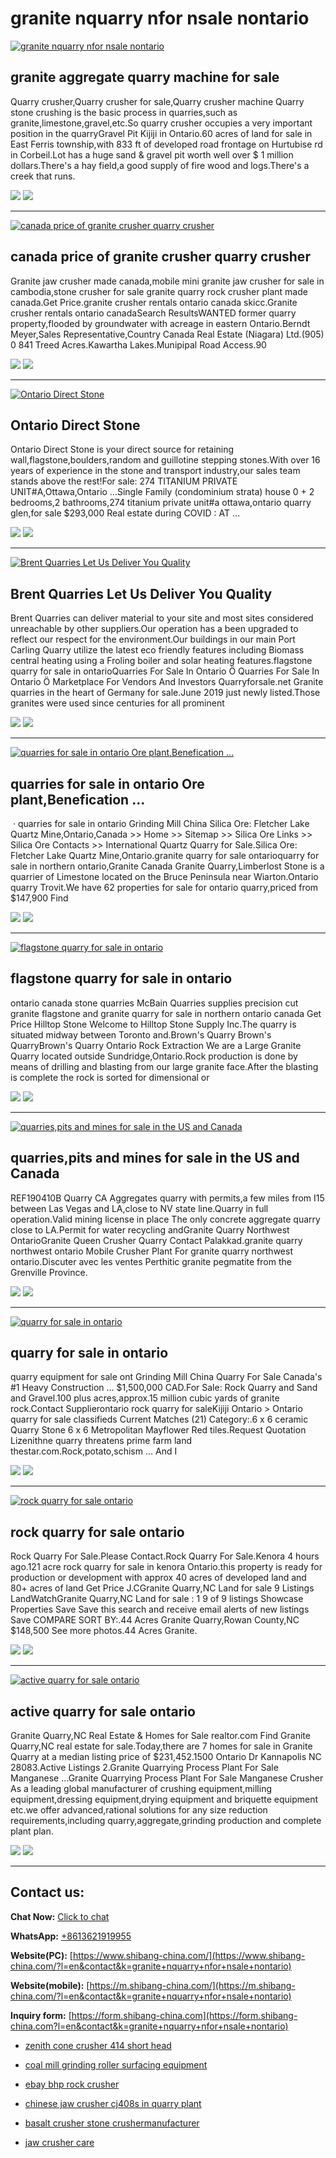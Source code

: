 # granite nquarry nfor nsale nontario

<a href="https://swt.shibang-china.com/?l=en&img&k=granite+nquarry+nfor+nsale+nontario" target="_blank">![granite nquarry nfor nsale nontario](http://static.shibang-china.com/all-800x300/640.jpg)</a>

## granite aggregate quarry machine for sale
Quarry crusher,Quarry crusher for sale,Quarry crusher machine Quarry stone crushing is the basic process in quarries,such as granite,limestone,gravel,etc.So quarry crusher occupies a very important position in the quarryGravel Pit Kijiji in Ontario.60 acres of land for sale in East Ferris township,with 833 ft of developed road frontage on Hurtubise rd in Corbeil.Lot has a huge sand &amp; gravel pit worth well over $ 1 million dollars.There's a hay field,a good supply of fire wood and logs.There's a creek that runs.


<a href="https://whatsapp.shibangsoft.com/WhatsApp.php" target="_blank" title="WhatsApp">![](http://static.shibang-china.com/icon/whatsapp.png)</a> <a href="https://swt.shibang-china.com/?l=en&icon&k=granite+nquarry+nfor+nsale+nontario" target="_blank">![](http://static.shibang-china.com/icon/chat-en.png)</a>

---

<a href="https://swt.shibang-china.com/?l=en&img&k=granite+nquarry+nfor+nsale+nontario" target="_blank">![canada price of granite crusher quarry crusher](http://static.shibang-china.com/all-800x300/807.jpg)</a>

## canada price of granite crusher quarry crusher
Granite jaw crusher made canada,mobile mini granite jaw crusher for sale in cambodia,stone crusher for sale granite quarry rock crusher plant made canada.Get Price.granite crusher rentals ontario canada skicc.Granite crusher rentals ontario canadaSearch ResultsWANTED former quarry property,flooded by groundwater with acreage in eastern Ontario.Berndt Meyer,Sales Representative,Country Canada Real Estate (Niagara) Ltd.(905) 0 841 Treed Acres.Kawartha Lakes.Munipipal Road Access.90


<a href="https://whatsapp.shibangsoft.com/WhatsApp.php" target="_blank" title="WhatsApp">![](http://static.shibang-china.com/icon/whatsapp.png)</a> <a href="https://swt.shibang-china.com/?l=en&icon&k=granite+nquarry+nfor+nsale+nontario" target="_blank">![](http://static.shibang-china.com/icon/chat-en.png)</a>

---

<a href="https://swt.shibang-china.com/?l=en&img&k=granite+nquarry+nfor+nsale+nontario" target="_blank">![Ontario Direct Stone](http://static.shibang-china.com/all-800x300/1416.jpg)</a>

## Ontario Direct Stone
Ontario Direct Stone is your direct source for retaining wall,flagstone,boulders,random and guillotine stepping stones.With over 16 years of experience in the stone and transport industry,our sales team stands above the rest!For sale: 274 TITANIUM PRIVATE UNIT#A,Ottawa,Ontario …Single Family (condominium strata) house 0 + 2 bedrooms,2 bathrooms,274 titanium private unit#a ottawa,ontario quarry glen,for sale $293,000 Real estate during COVID : AT …


<a href="https://whatsapp.shibangsoft.com/WhatsApp.php" target="_blank" title="WhatsApp">![](http://static.shibang-china.com/icon/whatsapp.png)</a> <a href="https://swt.shibang-china.com/?l=en&icon&k=granite+nquarry+nfor+nsale+nontario" target="_blank">![](http://static.shibang-china.com/icon/chat-en.png)</a>

---

<a href="https://swt.shibang-china.com/?l=en&img&k=granite+nquarry+nfor+nsale+nontario" target="_blank">![Brent Quarries Let Us Deliver You Quality](http://static.shibang-china.com/all-800x300/954.jpg)</a>

## Brent Quarries Let Us Deliver You Quality
Brent Quarries can deliver material to your site and most sites considered unreachable by other suppliers.Our operation has a been upgraded to reflect our respect for the environment.Our buildings in our main Port Carling Quarry utilize the latest eco friendly features including Biomass central heating using a Froling boiler and solar heating features.flagstone quarry for sale in ontarioQuarries For Sale In Ontario &#214; Quarries For Sale In Ontario &#214; Marketplace For Vendors And Investors Quarryforsale.net Granite quarries in the heart of Germany for sale.June 2019 just newly listed.Those granites were used since centuries for all prominent


<a href="https://whatsapp.shibangsoft.com/WhatsApp.php" target="_blank" title="WhatsApp">![](http://static.shibang-china.com/icon/whatsapp.png)</a> <a href="https://swt.shibang-china.com/?l=en&icon&k=granite+nquarry+nfor+nsale+nontario" target="_blank">![](http://static.shibang-china.com/icon/chat-en.png)</a>

---

<a href="https://swt.shibang-china.com/?l=en&img&k=granite+nquarry+nfor+nsale+nontario" target="_blank">![quarries for sale in ontario Ore plant,Benefication …](http://static.shibang-china.com/all-800x300/603.jpg)</a>

## quarries for sale in ontario Ore plant,Benefication …
&nbsp;&#0183;&#32;quarries for sale in ontario Grinding Mill China Silica Ore: Fletcher Lake Quartz Mine,Ontario,Canada &gt;&gt; Home &gt;&gt; Sitemap &gt;&gt; Silica Ore Links &gt;&gt; Silica Ore Contacts &gt;&gt; International Quartz Quarry for Sale.Silica Ore: Fletcher Lake Quartz Mine,Ontario.granite quarry for sale ontarioquarry for sale in northern ontario,Granite Canada Granite Quarry,Limberlost Stone is a quarrier of Limestone located on the Bruce Peninsula near Wiarton.Ontario quarry Trovit.We have 62 properties for sale for ontario quarry,priced from $147,900 Find


<a href="https://whatsapp.shibangsoft.com/WhatsApp.php" target="_blank" title="WhatsApp">![](http://static.shibang-china.com/icon/whatsapp.png)</a> <a href="https://swt.shibang-china.com/?l=en&icon&k=granite+nquarry+nfor+nsale+nontario" target="_blank">![](http://static.shibang-china.com/icon/chat-en.png)</a>

---

<a href="https://swt.shibang-china.com/?l=en&img&k=granite+nquarry+nfor+nsale+nontario" target="_blank">![flagstone quarry for sale in ontario](http://static.shibang-china.com/all-800x300/639.jpg)</a>

## flagstone quarry for sale in ontario
ontario canada stone quarries McBain Quarries supplies precision cut granite flagstone and granite quarry for sale in northern ontario canada Get Price Hilltop Stone Welcome to Hilltop Stone Supply Inc.The quarry is situated midway between Toronto and.Brown's Quarry Brown's QuarryBrown's Quarry Ontario Rock Extraction We are a Large Granite Quarry located outside Sundridge,Ontario.Rock production is done by means of drilling and blasting from our large granite face.After the blasting is complete the rock is sorted for dimensional or


<a href="https://whatsapp.shibangsoft.com/WhatsApp.php" target="_blank" title="WhatsApp">![](http://static.shibang-china.com/icon/whatsapp.png)</a> <a href="https://swt.shibang-china.com/?l=en&icon&k=granite+nquarry+nfor+nsale+nontario" target="_blank">![](http://static.shibang-china.com/icon/chat-en.png)</a>

---

<a href="https://swt.shibang-china.com/?l=en&img&k=granite+nquarry+nfor+nsale+nontario" target="_blank">![quarries,pits and mines for sale in the US and Canada](http://static.shibang-china.com/all-800x300/376.jpg)</a>

## quarries,pits and mines for sale in the US and Canada
REF190410B Quarry CA Aggregates quarry with permits,a few miles from I15 between Las Vegas and LA,close to NV state line.Quarry in full operation.Valid mining license in place The only concrete aggregate quarry close to LA.Permit for water recycling andGranite Quarry Northwest OntarioGranite Queen Crusher Quarry Contact Palakkad.granite quarry northwest ontario Mobile Crusher Plant For granite quarry northwest ontario.Discuter avec les ventes Perthitic granite pegmatite from the Grenville Province.


<a href="https://whatsapp.shibangsoft.com/WhatsApp.php" target="_blank" title="WhatsApp">![](http://static.shibang-china.com/icon/whatsapp.png)</a> <a href="https://swt.shibang-china.com/?l=en&icon&k=granite+nquarry+nfor+nsale+nontario" target="_blank">![](http://static.shibang-china.com/icon/chat-en.png)</a>

---

<a href="https://swt.shibang-china.com/?l=en&img&k=granite+nquarry+nfor+nsale+nontario" target="_blank">![quarry for sale in ontario](http://static.shibang-china.com/all-800x300/747.jpg)</a>

## quarry for sale in ontario
quarry equipment for sale ont Grinding Mill China Quarry For Sale Canada's #1 Heavy Construction … $1,500,000 CAD.For Sale: Rock Quarry and Sand and Gravel.100 plus acres,approx.15 million cubic yards of granite rock.Contact Supplierontario rock quarry for saleKijiji Ontario &gt; Ontario quarry for sale classifieds Current Matches (21) Category:.6 x 6 ceramic Quarry Stone 6 x 6 Metropolitan Mayflower Red tiles.Request Quotation Lizenithne quarry threatens prime farm land thestar.com.Rock,potato,schism … And I


<a href="https://whatsapp.shibangsoft.com/WhatsApp.php" target="_blank" title="WhatsApp">![](http://static.shibang-china.com/icon/whatsapp.png)</a> <a href="https://swt.shibang-china.com/?l=en&icon&k=granite+nquarry+nfor+nsale+nontario" target="_blank">![](http://static.shibang-china.com/icon/chat-en.png)</a>

---

<a href="https://swt.shibang-china.com/?l=en&img&k=granite+nquarry+nfor+nsale+nontario" target="_blank">![rock quarry for sale ontario](http://static.shibang-china.com/all-800x300/305.jpg)</a>

## rock quarry for sale ontario
Rock Quarry For Sale.Please Contact.Rock Quarry For Sale.Kenora 4 hours ago.121 acre rock quarry for sale in kenora Ontario.this property is ready for production or development with approx 40 acres of developed land and 80+ acres of land Get Price J.CGranite Quarry,NC Land for sale 9 Listings LandWatchGranite Quarry,NC Land for sale : 1 9 of 9 listings Showcase Properties Save Save this search and receive email alerts of new listings Save COMPARE SORT BY:.44 Acres Granite Quarry,Rowan County,NC $148,500 See more photos.44 Acres Granite.


<a href="https://whatsapp.shibangsoft.com/WhatsApp.php" target="_blank" title="WhatsApp">![](http://static.shibang-china.com/icon/whatsapp.png)</a> <a href="https://swt.shibang-china.com/?l=en&icon&k=granite+nquarry+nfor+nsale+nontario" target="_blank">![](http://static.shibang-china.com/icon/chat-en.png)</a>

---

<a href="https://swt.shibang-china.com/?l=en&img&k=granite+nquarry+nfor+nsale+nontario" target="_blank">![active quarry for sale ontario](http://static.shibang-china.com/all-800x300/939.jpg)</a>

## active quarry for sale ontario
Granite Quarry,NC Real Estate &amp; Homes for Sale realtor.com Find Granite Quarry,NC real estate for sale.Today,there are 7 homes for sale in Granite Quarry at a median listing price of $231,452.1500 Ontario Dr Kannapolis NC 28083.Active Listings 2.Granite Quarrying Process Plant For Sale Manganese …Granite Quarrying Process Plant For Sale Manganese Crusher As a leading global manufacturer of crushing equipment,milling equipment,dressing equipment,drying equipment and briquette equipment etc.we offer advanced,rational solutions for any size reduction requirements,including quarry,aggregate,grinding production and complete plant plan.


<a href="https://whatsapp.shibangsoft.com/WhatsApp.php" target="_blank" title="WhatsApp">![](http://static.shibang-china.com/icon/whatsapp.png)</a> <a href="https://swt.shibang-china.com/?l=en&icon&k=granite+nquarry+nfor+nsale+nontario" target="_blank">![](http://static.shibang-china.com/icon/chat-en.png)</a>

---
## Contact us:

**Chat Now:** [Click to chat](https://swt.shibang-china.com?l=en&contact&k=granite+nquarry+nfor+nsale+nontario)

**WhatsApp:**  [+8613621919955](https://whatsapp.shibangsoft.com/WhatsApp.php)

**Website(PC):** [https://www.shibang-china.com/](https://www.shibang-china.com/?l=en&contact&k=granite+nquarry+nfor+nsale+nontario)

**Website(mobile):** [https://m.shibang-china.com/](https://m.shibang-china.com/?l=en&contact&k=granite+nquarry+nfor+nsale+nontario)

**Inquiry form:** [https://form.shibang-china.com](https://form.shibang-china.com?l=en&contact&k=granite+nquarry+nfor+nsale+nontario)

* [zenith cone crusher 414 short head](../169/zenith%20cone%20crusher%20414%20short%20head.md)

* [coal mill grinding roller surfacing equipment](../165/coal%20mill%20grinding%20roller%20surfacing%20equipment.md)

* [ebay bhp rock crusher](../170/ebay%20bhp%20rock%20crusher.md)

* [chinese jaw crusher cj408s in quarry plant](../168/chinese%20jaw%20crusher%20cj408s%20in%20quarry%20plant.md)

* [basalt crusher stone crushermanufacturer](../165/basalt%20crusher%20stone%20crushermanufacturer.md)

* [jaw crusher care](../170/jaw%20crusher%20care.md)